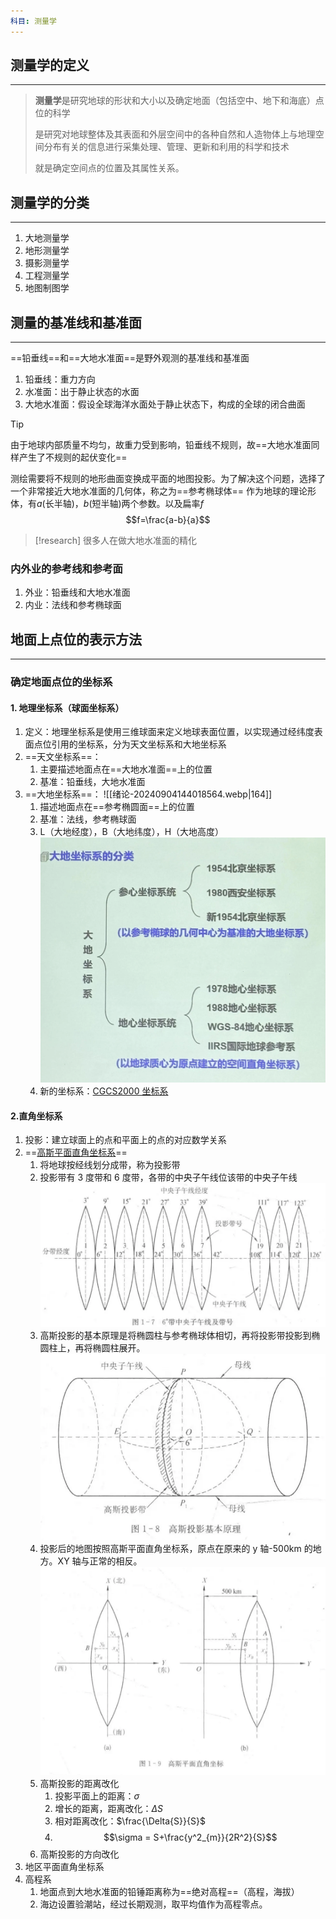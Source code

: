 ```yaml
---
科目: 测量学
---
```


## 测量学的定义

---

> **测量学**是研究地球的形状和大小以及确定地面（包括空中、地下和海底）点位的科学
>
> 是研究对地球整体及其表面和外层空间中的各种自然和人造物体上与地理空间分布有关的信息进行采集处理、管理、更新和利用的科学和技术
>
> 就是确定空间点的位置及其属性关系。

## 测量学的分类

---

1. 大地测量学
2. 地形测量学
3. 摄影测量学
4. 工程测量学
5. 地图制图学

## 测量的基准线和基准面

---

==铅垂线==和==大地水准面==是野外观测的基准线和基准面

1. 铅垂线：重力方向
2. 水准面：出于静止状态的水面
3. 大地水准面：假设全球海洋水面处于静止状态下，构成的全球的闭合曲面

> [!tip]
> 由于地球内部质量不均匀，故重力受到影响，铅垂线不规则，故==大地水准面同样产生了不规则的起伏变化==

测绘需要将不规则的地形曲面变换成平面的地图投影。为了解决这个问题，选择了一个非常接近大地水准面的几何体，称之为==参考椭球体==
作为地球的理论形体，有$a$(长半轴)，$b$(短半轴)两个参数。以及扁率$f$
$$f=\frac{a-b}{a}$$

> [!research]
> 很多人在做大地水准面的精化

### 内外业的参考线和参考面

1. 外业：铅垂线和大地水准面
2. 内业：法线和参考椭球面

## 地面上点位的表示方法

---

### 确定地面点位的坐标系

#### 1. 地理坐标系（球面坐标系）

1. 定义：地理坐标系是使用三维球面来定义地球表面位置，以实现通过经纬度表面点位引用的坐标系，分为天文坐标系和大地坐标系
2. ==天文坐标系==：
   1. 主要描述地面点在==大地水准面==上的位置
   2. 基准：铅垂线，大地水准面
3. ==大地坐标系==：
   ![[绪论-20240904144018564.webp|164]]
   1. 描述地面点在==参考椭圆面==上的位置
   2. 基准：法线，参考椭球面
   3. L（大地经度），B（大地纬度），H（大地高度）![[绪论-20240904144308869.webp|282]](./img/绪论-20240904144308869.webp)
   4. 新的坐标系：[CGCS2000 坐标系](https://zh.wikipedia.org/wiki/2000%E5%9B%BD%E5%AE%B6%E5%A4%A7%E5%9C%B0%E5%9D%90%E6%A0%87%E7%B3%BB)

#### 2.直角坐标系

1. 投影：建立球面上的点和平面上的点的对应数学关系
2. ==[高斯平面直角坐标系](https://en.wikipedia.org/wiki/Transverse_Mercator_projection)==
   1. 将地球按经线划分成带，称为投影带
   2. 投影带有 3 度带和 6 度带，各带的中央子午线位该带的中央子午线
      ![绪论-20240904171628670.webp|333](./img/绪论-20240904171628670.webp)
   3. 高斯投影的基本原理是将椭圆柱与参考椭球体相切，再将投影带投影到椭圆柱上，再将椭圆柱展开。
      ![绪论-20240904172049065.webp|319](./img/绪论-20240904172049065.webp)
   4. 投影后的地图按照高斯平面直角坐标系，原点在原来的 y 轴-500km 的地方。XY 轴与正常的相反。
      ![[绪论-20240904172429750.webp|323]](./img/绪论-20240904172429750.webp)
   5. 高斯投影的距离改化
      1. 投影平面上的距离：$\sigma$
      2. 增长的距离，距离改化：$\Delta{S}$
      3. 相对距离改化：$\frac{\Delta{S}}{S}$
      4. $$\sigma = S+\frac{y^2_{m}}{2R^2}{S}$$
   6. 高斯投影的方向改化
3. 地区平面直角坐标系
4. 高程系
   1. 地面点到大地水准面的铅锤距离称为==绝对高程==（高程，海拔）
   2. 海边设置验潮站，经过长期观测，取平均值作为高程零点。
